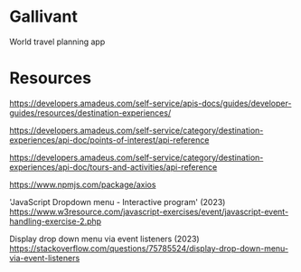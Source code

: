 # Gallivant
World travel planning app 


# Resources 
https://developers.amadeus.com/self-service/apis-docs/guides/developer-guides/resources/destination-experiences/

https://developers.amadeus.com/self-service/category/destination-experiences/api-doc/points-of-interest/api-reference

https://developers.amadeus.com/self-service/category/destination-experiences/api-doc/tours-and-activities/api-reference

https://www.npmjs.com/package/axios

'JavaScript Dropdown menu - Interactive program' (2023) https://www.w3resource.com/javascript-exercises/event/javascript-event-handling-exercise-2.php

Display drop down menu via event listeners (2023) https://stackoverflow.com/questions/75785524/display-drop-down-menu-via-event-listeners


